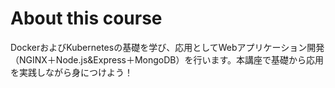 # About this course

DockerおよびKubernetesの基礎を学び、応用としてWebアプリケーション開発（NGINX＋Node.js&Express＋MongoDB）を行います。本講座で基礎から応用を実践しながら身につけよう！
<!--stackedit_data:
eyJoaXN0b3J5IjpbODMyOTY0NjY5XX0=
-->